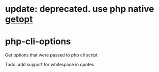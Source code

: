 update: deprecated. use php native [getopt](http://www.php.net/manual/en/function.getopt.php)
===============

php-cli-options
===============

Get options that were passed to php cli script


Todo:
add support for whitespace in quotes
